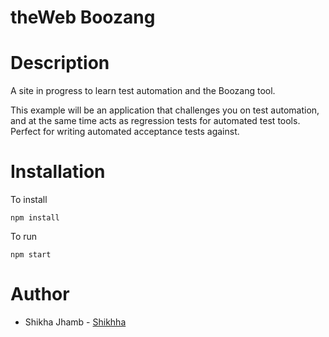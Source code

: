 # theWeb Boozang

# Description

A site in progress to learn test automation and the Boozang tool.

This example will be an application that challenges you on test automation, and at the same time acts as regression tests for automated test tools. Perfect for writing automated acceptance tests against. 


# Installation

To install

`npm install`

To run

`npm start`


# Author

- Shikha Jhamb - [Shikhha](https://github.com/Shikhha)
